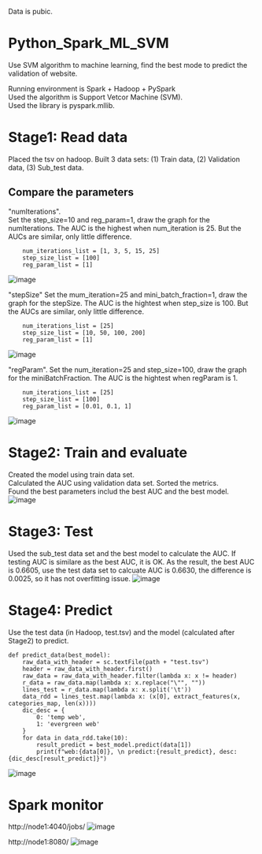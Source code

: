 Data is pubic.    

# Python_Spark_ML_SVM
Use SVM algorithm to machine learning, find the best mode to predict the validation of website.

Running environment is Spark + Hadoop + PySpark    
Used the algorithm is Support Vetcor Machine (SVM).     
Used the library is pyspark.mllib. 

# Stage1:  Read data
Placed the tsv on hadoop. Built 3 data sets: (1) Train data, (2) Validation data, (3) Sub_test data.


## Compare the parameters
"numIterations".  
Set the step_size=10 and reg_param=1, draw the graph for the numIterations. The AUC is the highest when num_iteration is 25. But the AUCs are similar, only little difference.
~~~
    num_iterations_list = [1, 3, 5, 15, 25]
    step_size_list = [100]
    reg_param_list = [1]
~~~
![image](https://user-images.githubusercontent.com/75282285/194394064-a366c96c-a1e4-481e-b00a-c67dfedf1357.png)



"stepSize"
Set the mum_iteration=25 and mini_batch_fraction=1, draw the graph for the stepSize. The AUC is the hightest when step_size is 100. But the AUCs are similar, only little difference.
~~~
    num_iterations_list = [25]
    step_size_list = [10, 50, 100, 200]
    reg_param_list = [1]
~~~
![image](https://user-images.githubusercontent.com/75282285/194394762-d2794c60-4b99-4449-8aa0-84af203e1118.png)



"regParam".
Set the num_iteration=25 and step_size=100, draw the graph for the miniBatchFraction. The AUC is the hightest when regParam is 1.
~~~
    num_iterations_list = [25]
    step_size_list = [100]
    reg_param_list = [0.01, 0.1, 1]
~~~
![image](https://user-images.githubusercontent.com/75282285/194395435-8e85c0a7-61bd-44ad-ba83-2732f2f67018.png)




# Stage2: Train and evaluate   
Created the model using train data set.   
Calculated the AUC using validation data set.
Sorted the metrics.    
Found the best parameters includ the best AUC and the best model.   
![image](https://user-images.githubusercontent.com/75282285/194396120-13d6c770-5c42-415f-b3a6-f913cd98c406.png)



# Stage3: Test
Used the sub_test data set and the best model to calculate the AUC. If testing AUC is similare as the best AUC, it is OK.
As the result, the best AUC is  0.6605, use the test data set to calcuate AUC is 0.6630, the difference is 0.0025, so it has not overfitting issue. 
![image](https://user-images.githubusercontent.com/75282285/194395839-faba8d2d-fe4e-4f33-bc97-1afd1d4374b8.png)



# Stage4: Predict
Use the test data (in Hadoop, test.tsv) and the model (calculated after Stage2) to predict.
~~~
def predict_data(best_model):
    raw_data_with_header = sc.textFile(path + "test.tsv")
    header = raw_data_with_header.first()
    raw_data = raw_data_with_header.filter(lambda x: x != header)
    r_data = raw_data.map(lambda x: x.replace("\"", ""))
    lines_test = r_data.map(lambda x: x.split('\t'))
    data_rdd = lines_test.map(lambda x: (x[0], extract_features(x, categories_map, len(x))))
    dic_desc = {
        0: 'temp web',
        1: 'evergreen web'
    }
    for data in data_rdd.take(10):
        result_predict = best_model.predict(data[1])
        print(f"web:{data[0]}, \n predict:{result_predict}, desc: {dic_desc[result_predict]}")
~~~
![image](https://user-images.githubusercontent.com/75282285/194396279-6878ae32-fff0-4418-a592-f561795f1002.png)


# Spark monitor
http://node1:4040/jobs/
![image](https://user-images.githubusercontent.com/75282285/194397277-510e0c87-1bee-40a7-9127-00c03fdfbda9.png)    

http://node1:8080/
![image](https://user-images.githubusercontent.com/75282285/194397049-f87a9560-a343-49ea-8c22-dc557dda6de7.png)
